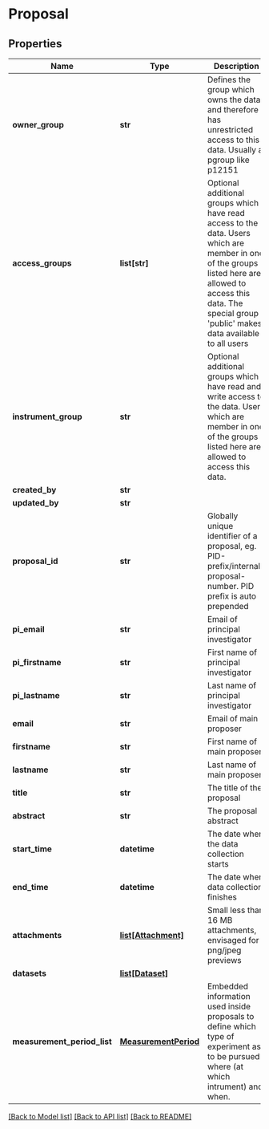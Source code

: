 # Proposal

## Properties
Name | Type | Description | Notes
------------ | ------------- | ------------- | -------------
**owner_group** | **str** | Defines the group which owns the data, and therefore has unrestricted access to this data. Usually a pgroup like p12151 | 
**access_groups** | **list[str]** | Optional additional groups which have read access to the data. Users which are member in one of the groups listed here are allowed to access this data. The special group &#39;public&#39; makes data available to all users | 
**instrument_group** | **str** | Optional additional groups which have read and write access to the data. Users which are member in one of the groups listed here are allowed to access this data. | [optional] 
**created_by** | **str** |  | 
**updated_by** | **str** |  | 
**proposal_id** | **str** | Globally unique identifier of a proposal, eg. PID-prefix/internal-proposal-number. PID prefix is auto prepended | 
**pi_email** | **str** | Email of principal investigator | 
**pi_firstname** | **str** | First name of principal investigator | 
**pi_lastname** | **str** | Last name of principal investigator | 
**email** | **str** | Email of main proposer | 
**firstname** | **str** | First name of main proposer | 
**lastname** | **str** | Last name of main proposer | 
**title** | **str** | The title of the proposal | 
**abstract** | **str** | The proposal abstract | 
**start_time** | **datetime** | The date when the data collection starts | [optional] 
**end_time** | **datetime** | The date when data collection finishes | [optional] 
**attachments** | [**list[Attachment]**](Attachment.md) | Small less than 16 MB attachments, envisaged for png/jpeg previews | 
**datasets** | [**list[Dataset]**](Dataset.md) |  | 
**measurement_period_list** | [**MeasurementPeriod**](MeasurementPeriod.md) | Embedded information used inside proposals to define which type of experiment as to be pursued where (at which intrument) and when. | 

[[Back to Model list]](../README.md#documentation-for-models) [[Back to API list]](../README.md#documentation-for-api-endpoints) [[Back to README]](../README.md)



